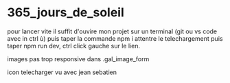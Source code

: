 # 365_jours_de_soleil
pour lancer vite il suffit d'ouvire mon projet sur un terminal (git ou vs code avec in ctrl ù) 
puis taper la commande npm i 
attentre le telechargement puis taper npm run dev, ctrl click gauche sur le lien. 

images pas trop responsive dans .gal_image_form

icon telecharger vu avec jean sebatien 

